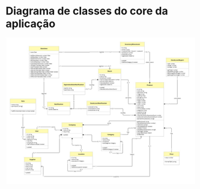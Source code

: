 # Diagrama de classes do core da aplicação

<img src="../images/class-diagram.jpeg" alt="Diagrama de classes" />
